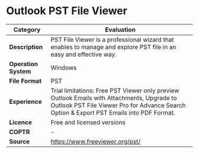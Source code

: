 # Outlook PST File Viewer

| Category | Evaluation |
| --- | --- |
| **Description** | PST File Viewer is a professional wizard that enables to manage and explore PST file in an easy and effective way. |
| **Operation System** | Windows |
| **File Format** | PST |
| **Experience** | Trial limitations: Free PST Viewer only preview Outlook Emails with Attachments, Upgrade to Outlook PST File Viewer Pro for Advance Search Option & Export PST Emails into PDF Format. |
| **Licence** | Free and licensed versions |
| **COPTR** | - |
| **Source** | https://www.freeviewer.org/pst/ |
